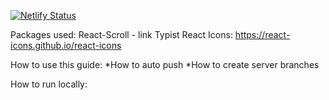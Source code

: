 [![Netlify Status](https://api.netlify.com/api/v1/badges/942c2cd4-3948-464d-b2b1-662a9d00d0bc/deploy-status)](https://app.netlify.com/sites/reactportfoliotemplatechewy/deploys)

Packages used:
React-Scroll - link
Typist
React Icons: https://react-icons.github.io/react-icons

How to use this guide:
*How to auto push
*How to create server branches

How to run locally:
